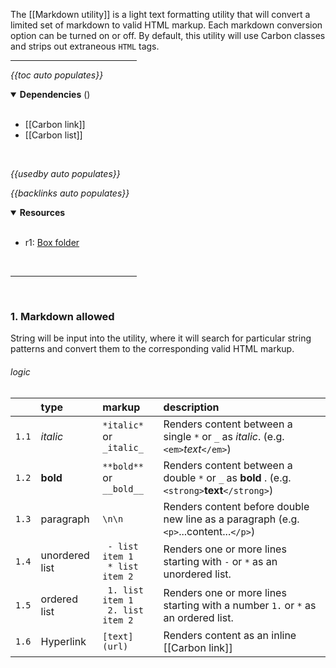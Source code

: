 <!-- category start --><!-- category end -->

The [[Markdown utility]] is a light text formatting utility that will convert a limited set of markdown to valid HTML markup. Each markdown conversion option can be turned on or off. By default, this utility will use Carbon classes and strips out extraneous `HTML` tags.

<hr width="40%" />

<!-- toc start open="true" -->
*{{toc auto populates}}*
<!-- toc end -->

<details open="true">
  <summary><strong>Dependencies</strong> (<!-- dependencyCount start --><!-- dependencyCount end -->)</summary><br />

- [[Carbon link]]
- [[Carbon list]]

<br />
</details>

<!-- usedby start -->
*{{usedby auto populates}}*
<!-- usedby end -->

<!-- backlinks start -->
*{{backlinks auto populates}}*
<!-- backlinks end -->

<a name="resources"></a>
<details open="true">
  <summary><strong>Resources</strong></summary><br />

- r1: [Box folder](https://ibm.ent.box.com/folder/101190012021)

<br />
</details>

<hr width="40%" />

<br />

### 1. Markdown allowed

String will be input into the utility, where it will search for particular string patterns and convert them to the corresponding valid HTML markup.


###### logic

|        | type            | markup                   | description  |
|:-------|:----------------|:-------------------------|:-------------|
| `1.1`  | *italic*        | `*italic*` or `_italic_` | Renders content between a single `*` or `_` as *italic*. (e.g. `<em>`*text*`</em>`)               |
| `1.2`  | **bold**        | `**bold**` or `__bold__` | Renders content between a double `*` or `_` as **bold** . (e.g. `<strong>`**text**`</strong>`)    |
| `1.3`  | paragraph       | `\n\n`                   | Renders content before double new line as a paragraph (e.g. `<p>`...content...`</p>`)             |
| `1.4`  | unordered list  | ` - list item 1`<br />` * list item 2`   | Renders one or more lines starting with `-` or `*` as an unordered list.          |
| `1.5`  | ordered list    | ` 1. list item 1`<br />` 2. list item 2` | Renders one or more lines starting with a number `1.` or `*` as an ordered list.  |
| `1.6`  | Hyperlink       | `[text](url)`            | Renders content as an inline [[Carbon link]]  |



